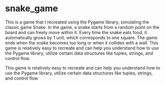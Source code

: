 # snake_game
This is a game that I recreated using the Pygame library, simulating the classic game Snake. In the game, a snake starts from a random point on the board and can freely move within it. Every time the snake eats food, it automatically grows by 1 unit, which corresponds to one square. The game ends when the snake becomes too long or when it collides with a wall. This game is relatively easy to recreate and can help you understand how to use the Pygame library, utilize certain data structures like tuples, strings, and control flow.

This game is relatively easy to recreate and can help you understand how to use the Pygame library, utilize certain data structures like tuples, strings, and control flow
